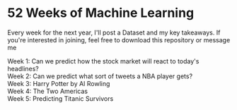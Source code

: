 # 52 Weeks of Machine Learning

Every week for the next year, I'll post a Dataset and my key takeaways. If you're interested in joining, feel free to download this repository or message me

Week 1: Can we predict how the stock market will react to today's headlines?
<br>
Week 2: Can we predict what sort of tweets a NBA player gets?
<br>
Week 3: Harry Potter by AI Rowling
<br>
Week 4: The Two Americas
<br>
Week 5: Predicting Titanic Survivors
<br>

